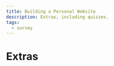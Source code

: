 ```yaml
---
title: Building a Personal Website
description: Extras, including quizzes.
tags:
  - survey
---
```


# Extras
